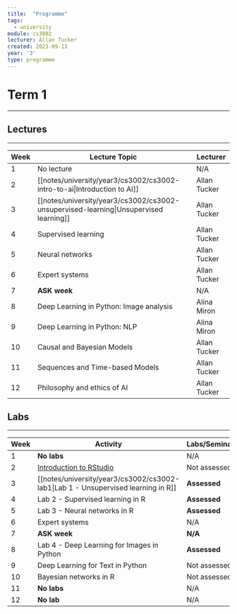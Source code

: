 ```yaml
---
title:  "Programme"
tags:
  - university
module: cs3002
lecturer: Allan Tucker
created: 2023-09-13
year: '3'
type: programme
---
```

# Term 1
---
## Lectures
---

| Week | Lecture Topic                                                                         | Lecturer     |
| ---- | ------------------------------------------------------------------------------------- | ------------ |
| 1    | No lecture                                                                            | N/A          |
| 2    | [[notes/university/year3/cs3002/cs3002-intro-to-ai\|Introduction to AI]]              | Allan Tucker |
| 3    | [[notes/university/year3/cs3002/cs3002-unsupervised-learning\|Unsupervised learning]] | Allan Tucker |
| 4    | Supervised learning                                                                   | Allan Tucker |
| 5    | Neural networks                                                                       | Allan Tucker |
| 6    | Expert systems                                                                        | Allan Tucker |
| 7    | **ASK week**                                                                          | N/A          |
| 8    | Deep Learning in Python: Image analysis                                               | Alina Miron  |
| 9    | Deep Learning in Python: NLP                                                          | Alina Miron  |
| 10   | Causal and Bayesian Models                                                            | Allan Tucker |
| 11   | Sequences and Time-based Models                                                       | Allan Tucker |
| 12   | Philosophy and ethics of AI                                                           | Allan Tucker |

## Labs
---

| Week | Activity                                                                          | Labs/Seminar |
| ---- | --------------------------------------------------------------------------------- | ------------ |
| 1    | **No labs**                                                                       | N/A          |
| 2    | [Introduction to RStudio](notes/university/year3/cs3002/cs3002-lab0.md)           | Not assessed |
| 3    | [[notes/university/year3/cs3002/cs3002-lab1\|Lab 1 - Unsupervised learning in R]] | **Assessed** |
| 4    | Lab 2 - Supervised learning in R                                                  | **Assessed** |
| 5    | Lab 3 - Neural networks in R                                                      | **Assessed** |
| 6    | Expert systems                                                                    | N/A          |
| 7    | **ASK week**                                                                      | **N/A**      |
| 8    | Lab 4 - Deep Learning for Images in Python                                        | **Assessed** |
| 9    | Deep Learning for Text in Python                                                  | Not assessed |
| 10   | Bayesian networks in R                                                            | Not assessed |
| 11   | **No labs**                                                                       | N/A          |
| 12   | **No lab**                                                                        | N/A          |